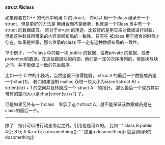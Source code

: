 **struct 和class**

如果你要在C++ 的代码中利用 C 的struct，
你可以 用一个class 继承于一个struct，但是更好的方法是 用组合而不是继承，也就是一个Class 当中有一个struct 的数据成员。
而对于struct 的用途，比较好的是用它来对数据进行封装，但是这种封装所带来的内存空间布局的一致性，只有在 被class 用于组合的时候才存在，如果是继承，那么继承的class 不一定有这种数据布局的一致性。

举个例子，一个class 中的每一块 public 的数据，或者private 的数据，或者protected的数据，在这些数据块的内部，他们是一定的次序排列的，但是块与块之间，并不能保证一致的先后顺序。


比如一个 C 中的小技巧，当然这很不值得提倡，
struc A 的最后一个数据成员是一个char[1]，
我们如果强制 malloc 获取一块大小为sizeof(struct A) + strlen(str) + 1 的空间并且转换成一个 struct A　的指针，
那么最后一个成员其实带有的空间大小是char[strlen(str)+1] 了。

但是如果另外有一个class　继承了这个struct A，就不能保证该数据成员是在class的最后一个。

--------


除了　指针可以进行动态绑定之外，引用也是可以的。
比如
'''
class B:public A{};
B b;
A &a = b;
a.dosomething();
'''
这里a.dosomething() 就会调用B的dosomething()


